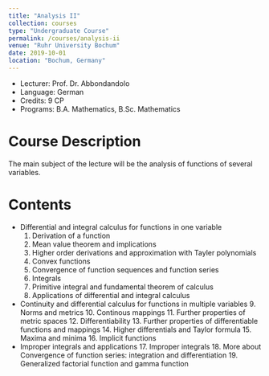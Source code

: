 ```yaml
---
title: "Analysis II"
collection: courses
type: "Undergraduate Course"
permalink: /courses/analysis-ii
venue: "Ruhr University Bochum"
date: 2019-10-01
location: "Bochum, Germany"
---
```


* Lecturer: Prof. Dr. Abbondandolo
* Language: German
* Credits: 9 CP
* Programs: B.A. Mathematics, B.Sc. Mathematics

Course Description
======

The main subject of the lecture will be the analysis of functions of several variables.


Contents
======

* Differential and integral calculus for functions in one variable
  1. Derivation of a function
  2. Mean value theorem and implications
  3. Higher order derivations and approximation with Tayler polynomials
  4. Convex functions
  5. Convergence of function sequences and function series
  6. Integrals
  7. Primitive integral and fundamental theorem of calculus
  8. Applications of differential and integral calculus
* Continuity and differential calculus for functions in multiple variables
  9. Norms and metrics
  10. Continous mappings
  11. Further properties of metric spaces
  12. Differentiability
  13. Further properties of differentiable functions and mappings
  14. Higher differentials and Taylor formula
  15. Maxima and minima
  16. Implicit functions
* Improper integrals and applications
  17. Improper integrals
  18. More about Convergence of function series: integration and differentiation
  19. Generalized factorial function and gamma function
